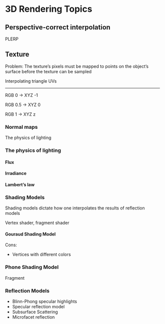 # 3D Rendering Topics

## Perspective-correct interpolation

PLERP



## Texture

Problem: The texture’s pixels must be mapped to points on the object’s surface before the texture can be sampled

Interpolating triangle UVs

---

RGB 0 -> XYZ -1

RGB 0.5 -> XYZ 0

RGB 1 -> XYZ z

### Normal maps

The physics of lighting

### The physics of lighting

#### Flux



#### Irradiance



#### Lambert’s law



### Shading Models

Shading models dictate how one interpolates the results of reflection models

Vertex shader, fragment shader

#### Gouraud Shading Model

Cons:

- Vertices with different colors

### Phone Shading Model

Fragment

### Reflection Models

- Blinn-Phong specular highlights
- Specular reflection model
- Subsurface Scattering
- Microfacet reflection